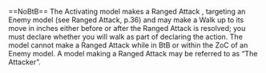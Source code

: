 ==NoBtB==
The Activating model makes a Ranged Attack , targeting an Enemy model (see Ranged Attack, p.36) and may make a Walk up to its move in inches either before or after the Ranged Attack is resolved; you must declare whether you will walk as part of declaring the action. The model cannot make a Ranged Attack while in BtB or within the ZoC of an Enemy model. A model making a Ranged Attack may be referred to as “The Attacker”.